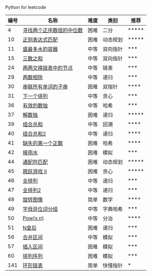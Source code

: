 Python for leetcode

| 编号 | 名称  | 难度 | 类别 | 推荐
|---| -----  | ---------- | ---------- | ---------- |
|4|[寻找两个正序数组的中位数](https://leetcode-cn.com/problems/median-of-two-sorted-arrays/)|困难|二分|*****
|10|[正则表达式匹配](https://leetcode-cn.com/problems/regular-expression-matching/)|困难|动态规划|*****
|11|[盛最多水的容器](https://leetcode-cn.com/problems/container-with-most-water/)|中等|双向指针|***
|15|[三数之和](https://leetcode-cn.com/problems/3sum/)|中等|双向指针|***
|24|[两两交换链表中的节点](https://leetcode-cn.com/problems/swap-nodes-in-pairs/)|中等|链表|***
|29|[两数相除](https://leetcode-cn.com/problems/divide-two-integers/)|中等|递归|***
|30|[串联所有单词的子串](https://leetcode-cn.com/problems/substring-with-concatenation-of-all-words/)|困难|双指针|****
|31|[下一个排列](https://leetcode-cn.com/problems/next-permutation/)|中等|贪心|***
|36|[有效的数独](https://leetcode-cn.com/problems/valid-sudoku/)|中等|哈希|***
|37|[解数独](https://leetcode-cn.com/problems/sudoku-solver/)|困难|递归|*****
|39|[组合总和](https://leetcode-cn.com/problems/combination-sum/)|中等|回溯|****
|40|[组合总和2](https://leetcode-cn.com/problems/combination-sum-ii/)|中等|递归|****
|41|[缺失的第一个正数](https://leetcode-cn.com/problems/first-missing-positive/)|困难|哈希|****
|42|[接雨水](https://leetcode-cn.com/problems/trapping-rain-water/)|困难|模拟|***
|44|[通配符匹配](https://leetcode-cn.com/problems/wildcard-matching/)|困难|动态规划|*****
|45|[跳跃游戏 II](https://leetcode-cn.com/problems/jump-game-ii/)|困难|贪心|*****
|46|[全排列](https://leetcode-cn.com/problems/permutations/)|中等|递归|***
|47|[全排列2](https://leetcode-cn.com/problems/permutations-ii/)|中等|递归|***
|48|[旋转图像](https://leetcode-cn.com/problems/rotate-image/)|简单|数学|****
|49|[字母异位词分组](https://leetcode-cn.com/problemset/all/)|中等|字典哈希|***
|50|[Pow(x,n)](https://leetcode-cn.com/problems/powx-n/)|中等|分治|****
|51|[N皇后](https://leetcode-cn.com/problems/n-queens/)|困难|递归|***
|56|[合并区间](https://leetcode-cn.com/problems/merge-intervals/)|中等|模拟|***
|57|[插入区间](https://leetcode-cn.com/problems/insert-interval/)|困难|模拟|***
|60|[排列序列](https://leetcode-cn.com/problems/permutation-sequence/)|困难|模拟|***
|141|[环形链表](https://leetcode-cn.com/problems/linked-list-cycle/)|简单|快慢指针|*

 

[^_^]:
    ||[]()|[https://github.com/aidway/LeetCode/issues/]|| 

